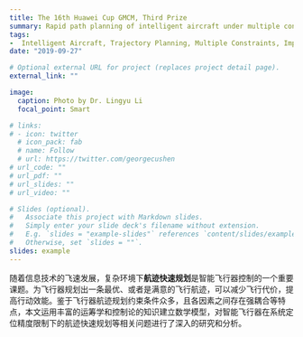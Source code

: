 ```yaml
---
title: The 16th Huawei Cup GMCM, Third Prize
summary: Rapid path planning of intelligent aircraft under multiple constraints.
tags:
-  Intelligent Aircraft, Trajectory Planning, Multiple Constraints, Improved Ant Colony Algorithm, Algorithm Complexity
date: "2019-09-27"

# Optional external URL for project (replaces project detail page).
external_link: ""

image:
  caption: Photo by Dr. Lingyu Li
  focal_point: Smart

# links:
# - icon: twitter
  # icon_pack: fab
  # name: Follow
  # url: https://twitter.com/georgecushen
# url_code: ""
# url_pdf: ""
# url_slides: ""
# url_video: ""

# Slides (optional).
#   Associate this project with Markdown slides.
#   Simply enter your slide deck's filename without extension.
#   E.g. `slides = "example-slides"` references `content/slides/example-slides.md`.
#   Otherwise, set `slides = ""`.
slides: example
---
```


随着信息技术的飞速发展，复杂环境下**航迹快速规划**是智能飞行器控制的一个重要课题。为飞行器规划出一条最优、或者是满意的飞行航迹，可以减少飞行代价，提高行动效能。鉴于飞行器航迹规划约束条件众多，且各因素之间存在强耦合等特点，本文运用丰富的运筹学和控制论的知识建立数学模型，对智能飞行器在系统定位精度限制下的航迹快速规划等相关问题进行了深入的研究和分析。
